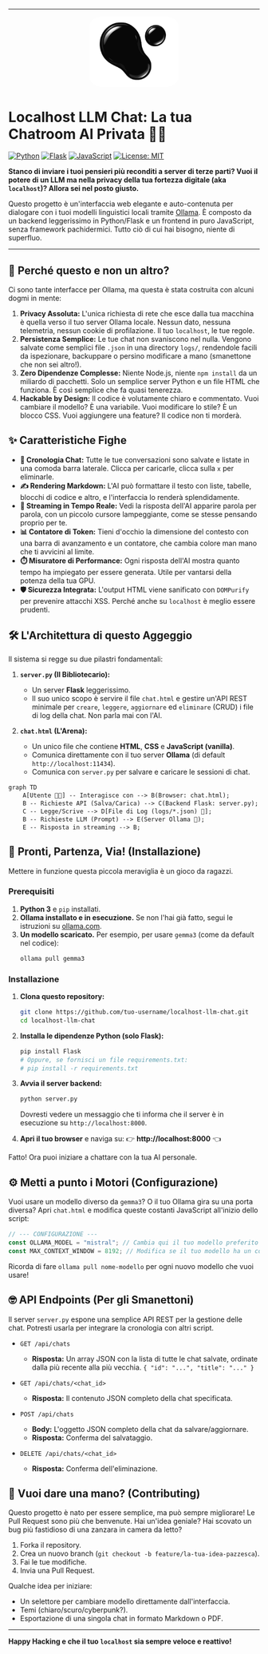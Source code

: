 
---

<p align="center">
    <img src="logo_ollapy.svg" alt="Ollapy Logo" width="180" style="border-radius: 15%;" />
</p>

# Localhost LLM Chat: La tua Chatroom AI Privata 🧠💬

[![Python](https://img.shields.io/badge/Python-3.x-blue.svg)](https://www.python.org/) [![Flask](https://img.shields.io/badge/Flask-2.x-black.svg)](https://flask.palletsprojects.com/) [![JavaScript](https://img.shields.io/badge/JavaScript-ES6-yellow.svg)](https://developer.mozilla.org/it/docs/Web/JavaScript) [![License: MIT](https://img.shields.io/badge/License-MIT-green.svg)](https://opensource.org/licenses/MIT)

**Stanco di inviare i tuoi pensieri più reconditi a server di terze parti? Vuoi il potere di un LLM ma nella privacy della tua fortezza digitale (aka `localhost`)? Allora sei nel posto giusto.**

Questo progetto è un'interfaccia web elegante e auto-contenuta per dialogare con i tuoi modelli linguistici locali tramite [Ollama](https://ollama.com/). È composto da un backend leggerissimo in Python/Flask e un frontend in puro JavaScript, senza framework pachidermici. Tutto ciò di cui hai bisogno, niente di superfluo.



 


---

## 🤔 Perché questo e non un altro?

Ci sono tante interfacce per Ollama, ma questa è stata costruita con alcuni dogmi in mente:

1.  **Privacy Assoluta:** L'unica richiesta di rete che esce dalla tua macchina è quella verso il tuo server Ollama locale. Nessun dato, nessuna telemetria, nessun cookie di profilazione. Il tuo `localhost`, le tue regole.
2.  **Persistenza Semplice:** Le tue chat non svaniscono nel nulla. Vengono salvate come semplici file `.json` in una directory `logs/`, rendendole facili da ispezionare, backuppare o persino modificare a mano (smanettone che non sei altro!).
3.  **Zero Dipendenze Complesse:** Niente Node.js, niente `npm install` da un miliardo di pacchetti. Solo un semplice server Python e un file HTML che funziona. È così semplice che fa quasi tenerezza.
4.  **Hackable by Design:** Il codice è volutamente chiaro e commentato. Vuoi cambiare il modello? È una variabile. Vuoi modificare lo stile? È un blocco CSS. Vuoi aggiungere una feature? Il codice non ti morderà.

## ✨ Caratteristiche Fighe

*   **💾 Cronologia Chat:** Tutte le tue conversazioni sono salvate e listate in una comoda barra laterale. Clicca per caricarle, clicca sulla `x` per eliminarle.
*   **✍️ Rendering Markdown:** L'AI può formattare il testo con liste, tabelle, blocchi di codice e altro, e l'interfaccia lo renderà splendidamente.
*   **💨 Streaming in Tempo Reale:** Vedi la risposta dell'AI apparire parola per parola, con un piccolo cursore lampeggiante, come se stesse pensando proprio per te.
*   **📊 Contatore di Token:** Tieni d'occhio la dimensione del contesto con una barra di avanzamento e un contatore, che cambia colore man mano che ti avvicini al limite.
*   **⏱️ Misuratore di Performance:** Ogni risposta dell'AI mostra quanto tempo ha impiegato per essere generata. Utile per vantarsi della potenza della tua GPU.
*   **🛡️ Sicurezza Integrata:** L'output HTML viene sanificato con `DOMPurify` per prevenire attacchi XSS. Perché anche su `localhost` è meglio essere prudenti.

## 🛠️ L'Architettura di questo Aggeggio

Il sistema si regge su due pilastri fondamentali:

1.  **`server.py` (Il Bibliotecario):**
    *   Un server **Flask** leggerissimo.
    *   Il suo unico scopo è servire il file `chat.html` e gestire un'API REST minimale per `creare`, `leggere`, `aggiornare` ed `eliminare` (CRUD) i file di log della chat. Non parla mai con l'AI.

2.  **`chat.html` (L'Arena):**
    *   Un unico file che contiene **HTML**, **CSS** e **JavaScript (vanilla)**.
    *   Comunica direttamente con il tuo server **Ollama** (di default `http://localhost:11434`).
    *   Comunica con `server.py` per salvare e caricare le sessioni di chat.

```mermaid
graph TD
    A[Utente 👨‍💻] -- Interagisce con --> B(Browser: chat.html);
    B -- Richieste API (Salva/Carica) --> C(Backend Flask: server.py);
    C -- Legge/Scrive --> D[File di Log (logs/*.json) 📝];
    B -- Richieste LLM (Prompt) --> E(Server Ollama 🧠);
    E -- Risposta in streaming --> B;
```

## 🚀 Pronti, Partenza, Via! (Installazione)

Mettere in funzione questa piccola meraviglia è un gioco da ragazzi.

### Prerequisiti

1.  **Python 3** e `pip` installati.
2.  **Ollama installato e in esecuzione.** Se non l'hai già fatto, segui le istruzioni su [ollama.com](https://ollama.com/).
3.  **Un modello scaricato.** Per esempio, per usare `gemma3` (come da default nel codice):
    ```bash
    ollama pull gemma3
    ```

### Installazione

1.  **Clona questo repository:**
    ```bash
    git clone https://github.com/tuo-username/localhost-llm-chat.git
    cd localhost-llm-chat
    ```

2.  **Installa le dipendenze Python (solo Flask):**
    ```bash
    pip install Flask
    # Oppure, se fornisci un file requirements.txt:
    # pip install -r requirements.txt
    ```

3.  **Avvia il server backend:**
    ```bash
    python server.py
    ```
    Dovresti vedere un messaggio che ti informa che il server è in esecuzione su `http://localhost:8000`.

4.  **Apri il tuo browser** e naviga su:
    👉 **http://localhost:8000** 👈

Fatto! Ora puoi iniziare a chattare con la tua AI personale.

## ⚙️ Metti a punto i Motori (Configurazione)

Vuoi usare un modello diverso da `gemma3`? O il tuo Ollama gira su una porta diversa? Apri `chat.html` e modifica queste costanti JavaScript all'inizio dello script:

```javascript
// --- CONFIGURAZIONE ---
const OLLAMA_MODEL = "mistral"; // Cambia qui il tuo modello preferito
const MAX_CONTEXT_WINDOW = 8192; // Modifica se il tuo modello ha un contesto diverso
```

Ricorda di fare `ollama pull nome-modello` per ogni nuovo modello che vuoi usare!

## 🤓 API Endpoints (Per gli Smanettoni)

Il server `server.py` espone una semplice API REST per la gestione delle chat. Potresti usarla per integrare la cronologia con altri script.

*   `GET /api/chats`
    *   **Risposta:** Un array JSON con la lista di tutte le chat salvate, ordinate dalla più recente alla più vecchia. `{ "id": "...", "title": "..." }`

*   `GET /api/chats/<chat_id>`
    *   **Risposta:** Il contenuto JSON completo della chat specificata.

*   `POST /api/chats`
    *   **Body:** L'oggetto JSON completo della chat da salvare/aggiornare.
    *   **Risposta:** Conferma del salvataggio.

*   `DELETE /api/chats/<chat_id>`
    *   **Risposta:** Conferma dell'eliminazione.

## 🤝 Vuoi dare una mano? (Contributing)

Questo progetto è nato per essere semplice, ma può sempre migliorare! Le Pull Request sono più che benvenute. Hai un'idea geniale? Hai scovato un bug più fastidioso di una zanzara in camera da letto?

1.  Forka il repository.
2.  Crea un nuovo branch (`git checkout -b feature/la-tua-idea-pazzesca`).
3.  Fai le tue modifiche.
4.  Invia una Pull Request.

Qualche idea per iniziare:
*   Un selettore per cambiare modello direttamente dall'interfaccia.
*   Temi (chiaro/scuro/cyberpunk?).
*   Esportazione di una singola chat in formato Markdown o PDF.

---

**Happy Hacking e che il tuo `localhost` sia sempre veloce e reattivo!**
